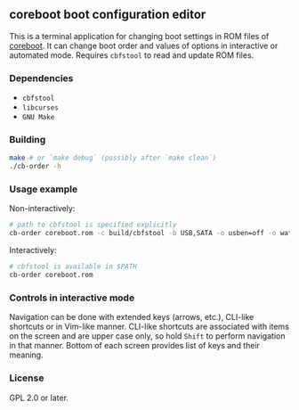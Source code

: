 ## coreboot boot configuration editor

This is a terminal application for changing boot settings in ROM files of
[coreboot][coreboot].  It can change boot order and values of
options in interactive or automated mode.  Requires `cbfstool` to read and
update ROM files.

### Dependencies

* `cbfstool`
* `libcurses`
* `GNU Make`

### Building

```bash
make # or `make debug` (possibly after `make clean`)
./cb-order -h
```

### Usage example

Non-interactively:

```bash
# path to cbfstool is specified explicitly
cb-order coreboot.rom -c build/cbfstool -b USB,SATA -o usben=off -o watchdog=300
```

Interactively:

```bash
# cbfstool is available in $PATH
cb-order coreboot.rom
```

### Controls in interactive mode

Navigation can be done with extended keys (arrows, etc.), CLI-like shortcuts or
in Vim-like manner.  CLI-like shortcuts are associated with items on the screen
and are upper case only, so hold `Shift` to perform navigation in that manner.
Bottom of each screen provides list of keys and their meaning.

### License

GPL 2.0 or later.

[coreboot]: https://www.coreboot.org/
